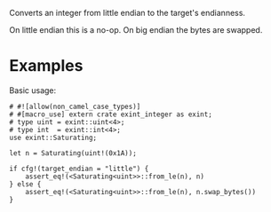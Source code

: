Converts an integer from little endian to the target's endianness.

On little endian this is a no-op. On big endian the bytes are swapped.

# Examples

Basic usage:

```
# #![allow(non_camel_case_types)]
# #[macro_use] extern crate exint_integer as exint;
# type uint = exint::uint<4>;
# type int  = exint::int<4>;
use exint::Saturating;

let n = Saturating(uint!(0x1A));

if cfg!(target_endian = "little") {
    assert_eq!(<Saturating<uint>>::from_le(n), n)
} else {
    assert_eq!(<Saturating<uint>>::from_le(n), n.swap_bytes())
}
```
